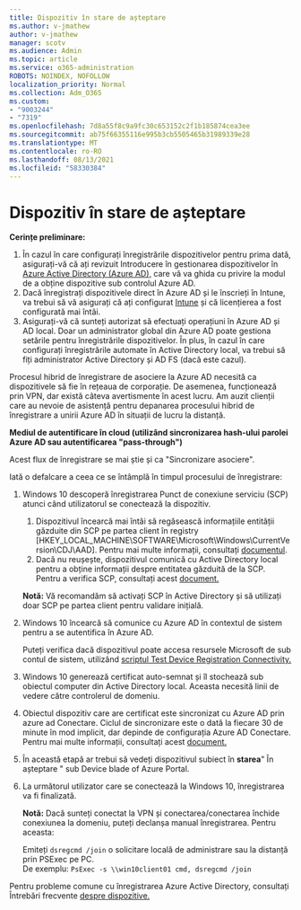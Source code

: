 ```yaml
---
title: Dispozitiv în stare de așteptare
ms.author: v-jmathew
author: v-jmathew
manager: scotv
ms.audience: Admin
ms.topic: article
ms.service: o365-administration
ROBOTS: NOINDEX, NOFOLLOW
localization_priority: Normal
ms.collection: Adm_O365
ms.custom:
- "9003244"
- "7319"
ms.openlocfilehash: 7d8a55f8c9a9fc30c653152c2f1b185874cea3ee
ms.sourcegitcommit: ab75f66355116e995b3cb5505465b31989339e28
ms.translationtype: MT
ms.contentlocale: ro-RO
ms.lasthandoff: 08/13/2021
ms.locfileid: "58330384"
---
```

# <a name="device-in-pending-state"></a>Dispozitiv în stare de așteptare

**Cerințe preliminare:**

1. În cazul în care configurați înregistrările dispozitivelor pentru prima dată, asigurați-vă că ați revizuit Introducere în gestionarea dispozitivelor în [Azure Active Directory (Azure AD),](https://docs.microsoft.com/azure/active-directory/devices/overview?WT.mc_id=Portal-Microsoft_Azure_Support) care vă va ghida cu privire la modul de a obține dispozitive sub controlul Azure AD.
2. Dacă înregistrați dispozitivele direct în Azure AD și le înscrieți în Intune, va trebui să [](https://docs.microsoft.com/mem/intune/fundamentals/licenses-assign?WT.mc_id=Portal-Microsoft_Azure_Support) vă asigurați că ați configurat [Intune](https://docs.microsoft.com/mem/intune/enrollment/device-enrollment?WT.mc_id=Portal-Microsoft_Azure_Support) și că licențierea a fost configurată mai întâi.
3. Asigurați-vă că sunteți autorizat să efectuați operațiuni în Azure AD și AD local. Doar un administrator global din Azure AD poate gestiona setările pentru înregistrările dispozitivelor. În plus, în cazul în care configurați înregistrările automate în Active Directory local, va trebui să fiți administrator Active Directory și AD FS (dacă este cazul).

Procesul hibrid de înregistrare de asociere la Azure AD necesită ca dispozitivele să fie în rețeaua de corporație. De asemenea, funcționează prin VPN, dar există câteva avertismente în acest lucru. Am auzit clienții care au nevoie de asistență pentru depanarea procesului hibrid de înregistrare a unirii Azure AD în situații de lucru la distanță.

**Mediul de autentificare în cloud (utilizând sincronizarea hash-ului parolei Azure AD sau autentificarea "pass-through")**

Acest flux de înregistrare se mai știe și ca "Sincronizare asociere".

Iată o defalcare a ceea ce se întâmplă în timpul procesului de înregistrare:

1. Windows 10 descoperă înregistrarea Punct de conexiune serviciu (SCP) atunci când utilizatorul se conectează la dispozitiv.

    1. Dispozitivul încearcă mai întâi să regăsească informațiile entității găzduite din SCP pe partea client în registry [HKEY_LOCAL_MACHINE\SOFTWARE\Microsoft\Windows\CurrentVersion\CDJ\AAD]. Pentru mai multe informații, consultați [documentul](https://docs.microsoft.com/azure/active-directory/devices/hybrid-azuread-join-control).
    1. Dacă nu reușește, dispozitivul comunică cu Active Directory local pentru a obține informații despre entitatea găzduită de la SCP. Pentru a verifica SCP, consultați acest [document.](https://docs.microsoft.com/azure/active-directory/devices/hybrid-azuread-join-manual#configure-a-service-connection-point)

    **Notă:** Vă recomandăm să activați SCP în Active Directory și să utilizați doar SCP pe partea client pentru validare inițială.

2. Windows 10 încearcă să comunice cu Azure AD în contextul de sistem pentru a se autentifica în Azure AD.

    Puteți verifica dacă dispozitivul poate accesa resursele Microsoft de sub contul de sistem, utilizând [scriptul Test Device Registration Connectivity.](https://gallery.technet.microsoft.com/Test-Device-Registration-3dc944c0)

3. Windows 10 generează certificat auto-semnat și îl stochează sub obiectul computer din Active Directory local. Aceasta necesită linii de vedere către controlerul de domeniu.

4. Obiectul dispozitiv care are certificat este sincronizat cu Azure AD prin azure ad Conectare. Ciclul de sincronizare este o dată la fiecare 30 de minute în mod implicit, dar depinde de configurația Azure AD Conectare. Pentru mai multe informații, consultați acest [document.](https://docs.microsoft.com/azure/active-directory/hybrid/how-to-connect-sync-configure-filtering#organizational-unitbased-filtering)

5. În această etapă ar trebui să vedeți dispozitivul subiect în **starea**" În așteptare " sub Device blade of Azure Portal.

6. La următorul utilizator care se conectează la Windows 10, înregistrarea va fi finalizată.

    **Notă:** Dacă sunteți conectat la VPN și conectarea/conectarea închide conexiunea la domeniu, puteți declanșa manual înregistrarea. Pentru aceasta:
    
    Emiteți `dsregcmd /join` o solicitare locală de administrare sau la distanță prin PSExec pe PC.\
    De exemplu: `PsExec -s \\win10client01 cmd, dsregcmd /join`

Pentru probleme comune cu înregistrarea Azure Active Directory, consultați Întrebări frecvente [despre dispozitive.](https://docs.microsoft.com/azure/active-directory/devices/faq)
